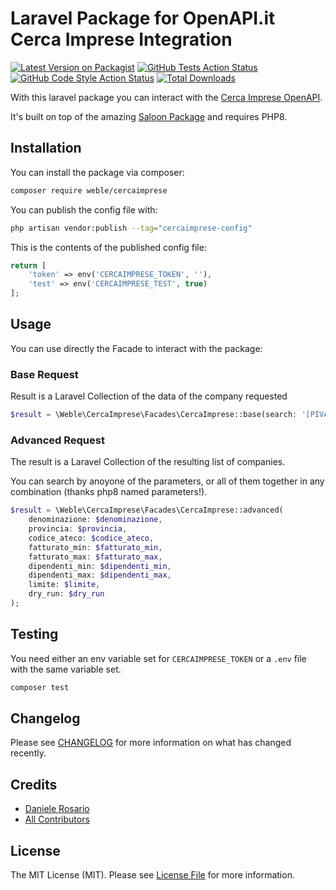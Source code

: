# Laravel Package for OpenAPI.it Cerca Imprese Integration

[![Latest Version on Packagist](https://img.shields.io/packagist/v/weble/cercaimprese.svg?style=flat-square)](https://packagist.org/packages/weble/cercaimprese)
[![GitHub Tests Action Status](https://img.shields.io/github/workflow/status/weble/CercaImpreseOpenApi/run-tests?label=tests)](https://github.com/weble/CercaImpreseOpenApi/actions?query=workflow%3Arun-tests+branch%3Amain)
[![GitHub Code Style Action Status](https://img.shields.io/github/workflow/status/weble/CercaImpreseOpenApi/Check%20&%20fix%20styling?label=code%20style)](https://github.com/weble/cercaimprese/actions?query=workflow%3A"Check+%26+fix+styling"+branch%3Amain)
[![Total Downloads](https://img.shields.io/packagist/dt/weble/cercaimprese.svg?style=flat-square)](https://packagist.org/packages/weble/cercaimprese)

With this laravel package you can interact with the [Cerca Imprese OpenAPI](https://openapi.it/business-information/cerca-azienda). 

It's built on top of the amazing [Saloon Package](https://github.com/Sammyjo20/Saloon) and requires PHP8.

## Installation

You can install the package via composer:

```bash
composer require weble/cercaimprese
```

You can publish the config file with:

```bash
php artisan vendor:publish --tag="cercaimprese-config"
```

This is the contents of the published config file:

```php
return [
    'token' => env('CERCAIMPRESE_TOKEN', ''),
    'test' => env('CERCAIMPRESE_TEST', true)
];
```


## Usage

You can use directly the Facade to interact with the package:

### Base Request

Result is a Laravel Collection of the data of the company requested

```php
$result = \Weble\CercaImprese\Facades\CercaImprese::base(search: '[PIVA_OR_CF_OR_ID]');
```

### Advanced Request
The result is a Laravel Collection of the resulting list of companies.

You can search by anoyone of the parameters, or all of them together in any combination (thanks php8 named parameters!).

```php 
$result = \Weble\CercaImprese\Facades\CercaImprese::advanced( 
    denominazione: $denominazione,
    provincia: $provincia,
    codice_ateco: $codice_ateco,
    fatturato_min: $fatturato_min,
    fatturato_max: $fatturato_max,
    dipendenti_min: $dipendenti_min,
    dipendenti_max: $dipendenti_max,
    limite: $limite,
    dry_run: $dry_run
);
```

## Testing

You need either an env variable set for `CERCAIMPRESE_TOKEN` or a `.env` file with the same variable set.

```bash
composer test
```

## Changelog

Please see [CHANGELOG](CHANGELOG.md) for more information on what has changed recently.

## Credits

- [Daniele Rosario](https://github.com/Skullbock)
- [All Contributors](../../contributors)

## License

The MIT License (MIT). Please see [License File](LICENSE.md) for more information.
